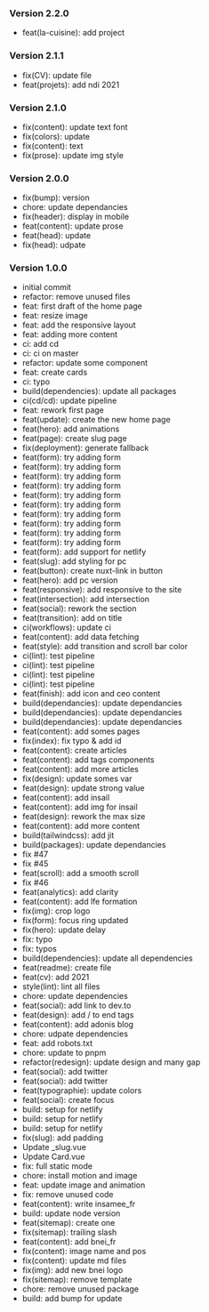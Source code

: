 ### Version 2.2.0
- feat(la-cuisine): add project

### Version 2.1.1
- fix(CV): update file
- feat(projets): add ndi 2021

### Version 2.1.0
- fix(content): update text font
- fix(colors): update
- fix(content): text
- fix(prose): update img style

### Version 2.0.0
- fix(bump): version
- chore: update dependancies
- fix(header): display in mobile
- feat(content): update prose
- feat(head): update
- fix(head): udpate
### Version 1.0.0
- initial commit
- refactor: remove unused files
- feat: first draft of the home page
- feat: resize image
- feat: add the responsive layout
- feat: adding more content
- ci: add cd
- ci: ci on master
- refactor: update some component
- feat: create cards
- ci: typo
- build(dependencies): update all packages
- ci(cd/cd): update pipeline
- feat: rework first page
- feat(update): create the new home page
- feat(hero): add animations
- feat(page): create slug page
- fix(deployment): generate fallback
- feat(form): try adding form
- feat(form): try adding form
- feat(form): try adding form
- feat(form): try adding form
- feat(form): try adding form
- feat(form): try adding form
- feat(form): try adding form
- feat(form): try adding form
- feat(form): try adding form
- feat(form): try adding form
- feat(form): add support for netlify
- feat(slug): add styling for pc
- feat(button): create nuxt-link in button
- feat(hero): add pc version
- feat(responsive): add responsive to the site
- feat(intersection): add intersection
- feat(social): rework the section
- feat(transition): add on title
- ci(workflows): update ci
- feat(content): add data fetching
- feat(style): add transition and scroll bar color
- ci(lint): test pipeline
- ci(lint): test pipeline
- ci(lint): test pipeline
- ci(lint): test pipeline
- feat(finish): add icon and ceo content
- build(dependancies): update dependancies
- build(dependancies): update dependancies
- build(dependancies): update dependancies
- feat(content): add somes pages
- fix(index): fix typo & add id
- feat(content): create articles
- feat(content): add tags components
- feat(content): add more articles
- fix(design): update somes var
- feat(design): update strong value
- feat(content): add insail
- feat(content): add img for insail
- feat(design): rework the max size
- feat(content): add more content
- build(tailwindcss): add jit
- build(packages): update dependancies
- fix #47
- fix #45
- feat(scroll): add a smooth scroll
- fix #46
- feat(analytics): add clarity
- feat(content): add lfe formation
- fix(img): crop logo
- fix(form): focus ring updated
- fix(hero): update delay
- fix: typo
- fix: typos
- build(dependencies): update all dependencies
- feat(readme): create file
- feat(cv): add 2021
- style(lint): lint all files
- chore: update dependencies
- feat(social): add link to dev.to
- feat(design): add / to end tags
- feat(content): add adonis blog
- chore: udpate dependencies
- feat: add robots.txt
- chore: update to pnpm
- refactor(redesign): update design and many gap
- feat(social): add twitter
- feat(social): add twitter
- feat(typographie): update colors
- feat(social): create focus
- build: setup for netlify
- build: setup for netlify
- build: setup for netlify
- fix(slug): add padding
- Update _slug.vue
- Update Card.vue
- fix: full static mode
- chore: install motion and image
- feat: update image and animation
- fix: remove unused code
- feat(content): write insamee_fr
- build: update node version
- feat(sitemap): create one
- fix(sitemap): trailing slash
- feat(content): add bnei_fr
- fix(content): image name and pos
- fix(content): update md files
- fix(img): add new bnei logo
- fix(sitemap): remove template
- chore: remove unused package
- build: add bump for update
